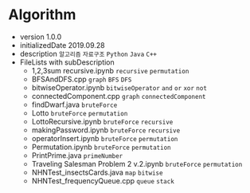 Algorithm
========

* version 1.0.0
* initializedDate 2019.09.28
* description
    `알고리즘` `자료구조` `Python` `Java` `C++`
* FileLists with subDescription
    * 1,2,3sum recursive.ipynb
        `recursive` `permutation`
    * BFSAndDFS.cpp
        `graph` `BFS` `DFS`
    * bitwiseOperator.ipynb
        `bitwiseOperator` `and` `or` `xor` `not`
    * connectedComponent.cpp
        `graph` `connectedComponent`
    * findDwarf.java
        `bruteForce`
    * Lotto
        `bruteForce` `permutation`
    * LottoRecursive.ipynb
        `bruteForce` `recursive`
    * makingPassword.ipynb
        `bruteForce` `recursive`
    * operatorInsert.ipynb
        `bruteForce` `permutation`
    * Permutation.ipynb
        `bruteForce` `permutation`
    * PrintPrime.java
        `primeNumber`
    * Traveling Salesman Problem 2 v.2.ipynb
        `bruteForce` `permutation`
    * NHNTest_insectsCards.java
        `map` `bitwise`
    * NHNTest_frequencyQueue.cpp
        `queue` `stack`
